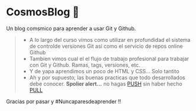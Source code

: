 # CosmosBlog :rocket: 
Un blog comsmico para aprender a usar Git y Github. 

> * A lo largo del curso vimos como utilizar en profundidad el sistema de controlde versiones Git así como el servicio de repos online Github
> * Tambien vimos cual el el flujo de trabajo profesional para trabajar con Git y Github. Ramas, tags, versiones, etc.
> * Y de yapa aprendimos un poco de HTML y CSS... Solo tantito
> * Ah y por supuesto, las buenas practicas que todo desarrollados debe conocer. **Spolier alert...** no hagas [PUSH](https://www.atlassian.com/es/git/tutorials/syncing/git-push "PUSH") sin haber hecho [PULL](https://www.atlassian.com/es/git/tutorials/syncing/git-pull "PULL") 

Gracias por pasar y #Nuncaparesdeaprender !! 
